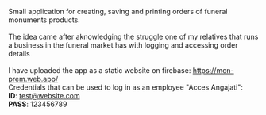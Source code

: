 Small application for creating, saving and printing orders of funeral monuments products. <br><br>
The idea came after aknowledging the struggle one of my relatives that runs a business in the funeral market has with logging and accessing order details <br><br>
I have uploaded the app as a static website on firebase: https://mon-prem.web.app/ <br>
Credentials that can be used to log in as an employee "Acces Angajati": <br>
<b>ID</b>: test@website.com <br>
<b>PASS</b>: 123456789
